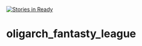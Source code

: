 [![Stories in Ready](https://badge.waffle.io/haverchuck/oligarch_fantasty_league.png?label=ready&title=Ready)](https://waffle.io/haverchuck/oligarch_fantasty_league)
# oligarch_fantasty_league
